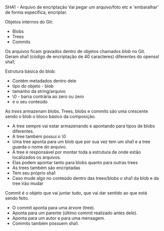 SHA1 - Arquivo de encriptação
Vai pegar um arquivo/foto etc e 'embaralhar' de forma específica, encriptar.

Objetos internos do Git:
- Blobs
- Trees
- Commits


Os arquivos ficam gravados dentro de objetos chamados *blob* no Git.
Geram sha1 (código de encriptação de 40 caracteres) diferentes do openssl sha1;

Estrutura básica do blob:
- Contém metadados dentro dele
- tipo do objeto - blob
- tamanho da string/arquivo
- \0 - barra contrária ao zero ou zero
- e o seu conteúdo







As *trees* armazenam blobs.
Trees, blobs e commits são uma crescente sendo o blob o bloco básico da composição.
- A tree sempre vai estar armazenando e apontando para tipos de blobs diferentes.
- A tree também possui o \0
- Uma tree aponta para um blob que por sua vez tem um sha1 e a tree guarda o nome do arquivo.
- A tree é responsável por montar toda a estrutura de onde estão localizados os arquivos.
- Elas podem apontar tanto para blobs quanto para outras trees
- As trees também são encriptadas
- Tem seu próprio sha1
- Caso mude algo no conteúdo dentro das trees/blobs o sha1 da blob e da tree irão mudar









Commit é o objeto que vai juntar tudo, que vai dar sentido ao que está sendo feito.
- O commit aponta para uma árvore (tree).
- Aponta para um parente (último commit realizado antes dele).
- Aponta para um autor e para uma mensagem.
- Commits também possuem sha1.



